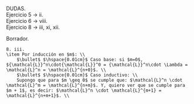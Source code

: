 DUDAS.  
Ejercicio 5 -> ii.  
Ejercicio 6 -> viii.  
Ejercicio 8 -> iii, xi, xii.  


Borrador.  
```
8. iii.
\item Por inducción en $m$: \\
    $\bullet$ $\hspace{0.01cm}$ Caso base: si $m=0$, ${\mathcal{L}}^n\cdot{\mathcal{L}}^0 = {\mathcal{L}}^n\cdot \Lambda = \mathcal{L}^n = \mathcal{L}^{n+0}$. \\
    $\bullet$ $\hspace{0.01cm}$ Caso inductivo: \\
    Supongo que para $m \geq 0$ se cumple que: $\mathcal{L}^n \cdot \mathcal{L}^m = \mathcal{L}^{n+m}$. Y, quiero ver que se cumple para $m + 1$, es decir: $\mathcal{L}^n \cdot \mathcal{L}^{m+1} = \mathcal{L}^{n+m+1}$. \\
```
